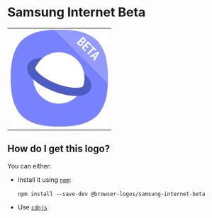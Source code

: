 # Samsung Internet Beta

<table>
    <tr height=230>
        <td>
            <a href="https://github.com/alrra/browser-logos/tree/e825b98833d65a4f04914ea7038ea8988b8c33da/src/samsung-internet-beta">
                <img width=220 src="https://raw.githubusercontent.com/alrra/browser-logos/e825b98833d65a4f04914ea7038ea8988b8c33da/src/samsung-internet-beta/samsung-internet-beta_512x512.png" alt="Samsung Internet Beta browser logo">
            </a>
        </td>
    </tr>
</table>

## How do I get this logo?

You can either:

* Install it using [`npm`][npm]:

  `npm install --save-dev @browser-logos/samsung-internet-beta`

* Use [`cdnjs`][cdnjs].

<!-- Link labels: -->

[cdnjs]: https://cdnjs.com/libraries/browser-logos
[npm]: https://www.npmjs.com/
